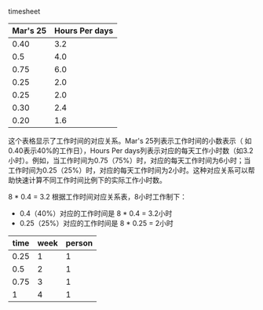 timesheet


| Mar's 25 | Hours Per days |
| -------- | -------------- |
| 0.40     | 3.2            |
| 0.5      | 4.0            |
| 0.75     | 6.0            |
| 0.25     | 2.0            |
| 0.25     | 2.0            |
| 0.30     | 2.4            |
| 0.20     | 1.6            |

这个表格显示了工作时间的对应关系。Mar's 25列表示工作时间的小数表示（
如0.40表示40%的工作日），Hours Per days列表示对应的每天工作小时数（如3.2小时）。例如，当工作时间为0.75（75%）时，对应的每天工作时间为6小时；当工作时间为0.25（25%）时，对应的每天工作时间为2小时。这种对应关系可以帮助快速计算不同工作时间比例下的实际工作小时数。

8 * 0.4 = 3.2
根据工作时间对应关系表，8小时工作制下：

- 0.4（40%）对应的工作时间是 8 * 0.4 = 3.2小时
- 0.25（25%）对应的工作时间是 8 * 0.25 = 2小时


| time | week | person |
| ---- | ---- | ------ |
| 0.25 | 1    | 1      |
| 0.5  | 2    | 1      |
| 0.75 | 3    | 1      |
| 1    | 4    | 1      |


